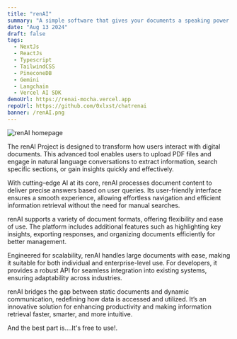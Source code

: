 ```yaml
---
title: "renAI"
summary: "A simple software that gives your documents a speaking power."
date: "Aug 13 2024"
draft: false
tags:
  - NextJs
  - ReactJs
  - Typescript
  - TailwindCSS
  - PineconeDB
  - Gemini
  - Langchain
  - Vercel AI SDK
demoUrl: https://renai-mocha.vercel.app
repoUrl: https://github.com/0xlxst/chatrenai
banner: /renAI.png
---
```


![renAI homepage](/renAI.png)

The renAI Project is designed to transform how users interact with digital documents. This advanced tool enables users to upload PDF files and engage in natural language conversations to extract information, search specific sections, or gain insights quickly and effectively.

With cutting-edge AI at its core, renAI processes document content to deliver precise answers based on user queries. Its user-friendly interface ensures a smooth experience, allowing effortless navigation and efficient information retrieval without the need for manual searches.

renAI supports a variety of document formats, offering flexibility and ease of use. The platform includes additional features such as highlighting key insights, exporting responses, and organizing documents efficiently for better management.

Engineered for scalability, renAI handles large documents with ease, making it suitable for both individual and enterprise-level use. For developers, it provides a robust API for seamless integration into existing systems, ensuring adaptability across industries.

renAI bridges the gap between static documents and dynamic communication, redefining how data is accessed and utilized. It’s an innovative solution for enhancing productivity and making information retrieval faster, smarter, and more intuitive.

And the best part is....It's free to use!.

